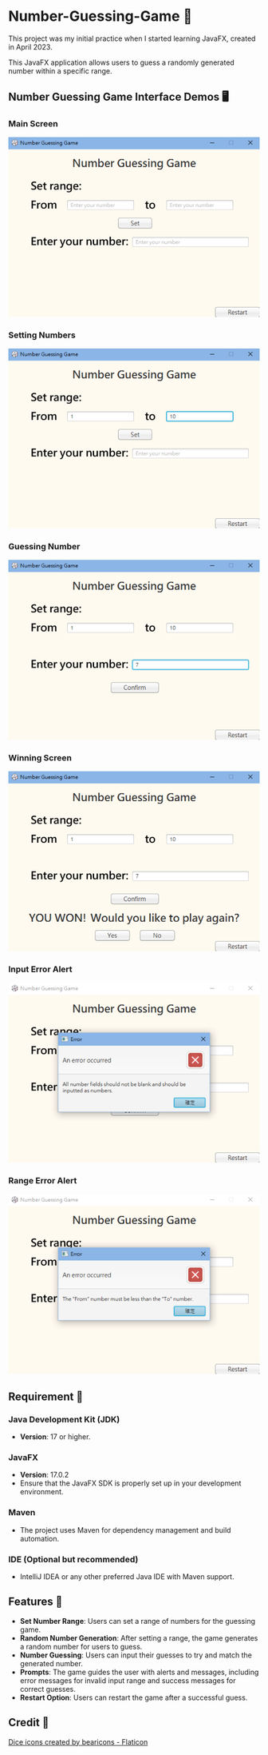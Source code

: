 # Number-Guessing-Game 🎲

This project was my initial practice when I started learning JavaFX, created in April 2023.

This JavaFX application allows users to guess a randomly generated number within a specific range.

## Number Guessing Game Interface Demos 🖥

### Main Screen
![Main Screen](./src/main/resources/images/main_screen.png)

### Setting Numbers
![Setting Numbers](./src/main/resources/images/setting_numbers.png)

### Guessing Number
![Guessing Number](./src/main/resources/images/guessing_number.png)

### Winning Screen
![Winning Screen](./src/main/resources/images/winning_screen.png)

### Input Error Alert
![Input Error Alert](./src/main/resources/images/input_error_alert.png)

### Range Error Alert
![Range Error Alert](./src/main/resources/images/range_error_alert.png)

## Requirement 🔧

### Java Development Kit (JDK)
- **Version**: 17 or higher.

### JavaFX
- **Version**: 17.0.2
- Ensure that the JavaFX SDK is properly set up in your development environment.

### Maven
- The project uses Maven for dependency management and build automation. 

### IDE (Optional but recommended)
- IntelliJ IDEA or any other preferred Java IDE with Maven support.

## Features 🚀

- **Set Number Range**: Users can set a range of numbers for the guessing game.
- **Random Number Generation**: After setting a range, the game generates a random number for users to guess.
- **Number Guessing**: Users can input their guesses to try and match the generated number.
- **Prompts**: The game guides the user with alerts and messages, including error messages for invalid input range and success messages for correct guesses.
- **Restart Option**: Users can restart the game after a successful guess.

## Credit 🌟

[Dice icons created by bearicons - Flaticon](https://www.flaticon.com/free-icons/dice)
